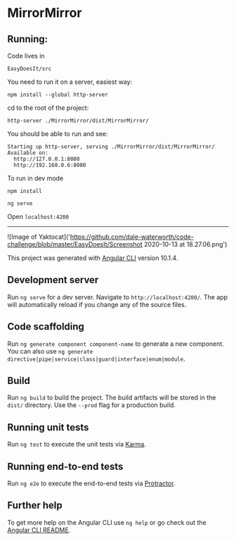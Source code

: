 # MirrorMirror

## Running:

Code lives in 

``EasyDoesIt/src``

You need to run it on a server, easiest way:

``npm install --global http-server``

cd to the root of the project:

``http-server ./MirrorMirror/dist/MirrorMirror/``

You should be able to run and see:
```
Starting up http-server, serving ./MirrorMirror/dist/MirrorMirror/
Available on:
  http://127.0.0.1:8080
  http://192.168.0.6:8080
```

To run in dev mode

``npm install``

``ng serve``

Open ``localhost:4200``

---

![Image of Yaktocat]('https://github.com/dale-waterworth/code-challenge/blob/master/EasyDoesIt/Screenshot 2020-10-13 at 18.27.06.png')



This project was generated with [Angular CLI](https://github.com/angular/angular-cli) version 10.1.4.

## Development server

Run `ng serve` for a dev server. Navigate to `http://localhost:4200/`. The app will automatically reload if you change any of the source files.

## Code scaffolding

Run `ng generate component component-name` to generate a new component. You can also use `ng generate directive|pipe|service|class|guard|interface|enum|module`.

## Build

Run `ng build` to build the project. The build artifacts will be stored in the `dist/` directory. Use the `--prod` flag for a production build.

## Running unit tests

Run `ng test` to execute the unit tests via [Karma](https://karma-runner.github.io).

## Running end-to-end tests

Run `ng e2e` to execute the end-to-end tests via [Protractor](http://www.protractortest.org/).

## Further help

To get more help on the Angular CLI use `ng help` or go check out the [Angular CLI README](https://github.com/angular/angular-cli/blob/master/README.md).
